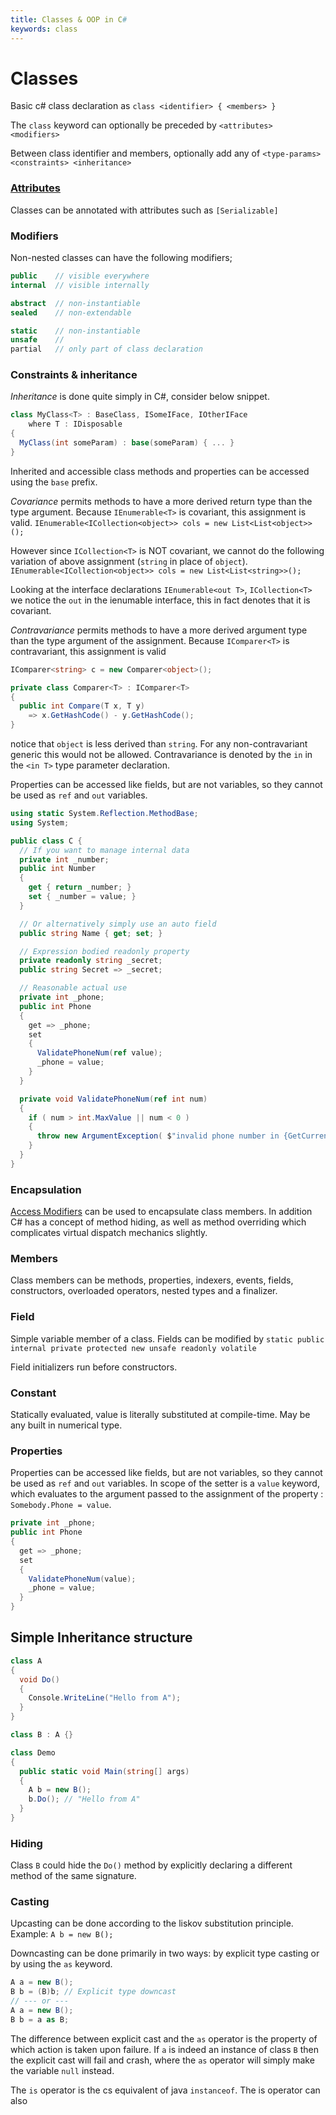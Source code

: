 ```yaml
---
title: Classes & OOP in C#
keywords: class
---
```


# Classes

Basic c# class declaration as
  `class <identifier> { <members> }`

The `class` keyword can optionally be preceded by 
  `<attributes> <modifiers>`

Between class identifier and members, optionally add any of
  `<type-params> <constraints> <inheritance>`

### [Attributes](https://docs.microsoft.com/en-us/dotnet/csharp/programming-guide/concepts/attributes/)

Classes can be annotated with attributes such as `[Serializable]`

### Modifiers 

Non-nested classes can have the following modifiers;

```cs
public    // visible everywhere
internal  // visible internally

abstract  // non-instantiable
sealed    // non-extendable

static    // non-instantiable
unsafe    //
partial   // only part of class declaration
```

### Constraints & inheritance


_Inheritance_ is done quite simply in C#, consider below snippet.

```cs
class MyClass<T> : BaseClass, ISomeIFace, IOtherIFace
    where T : IDisposable
{
  MyClass(int someParam) : base(someParam) { ... } 
}
```

Inherited and accessible class methods and properties can be accessed using the `base` prefix.

_Covariance_ permits methods to have a more derived return type than the type argument.
Because `IEnumerable<T>` is covariant, this assignment is valid. `IEnumerable<ICollection<object>> cols = new List<List<object>>();`

However since `ICollection<T>` is NOT covariant, we cannot do the following variation of above assignment (`string` in place of `object`). `IEnumerable<ICollection<object>> cols = new List<List<string>>();`

Looking at the interface declarations
`IEnumerable<out T>`, `ICollection<T>` we notice the `out` in the ienumable interface, this in fact denotes that it is covariant.

_Contravariance_ permits methods to have a more derived argument type than the type argument of the assignment. Because `IComparer<T>` is contravariant, this assignment is valid

```cs
IComparer<string> c = new Comparer<object>();

private class Comparer<T> : IComparer<T>
{
  public int Compare(T x, T y)
    => x.GetHashCode() - y.GetHashCode();
}
```

notice that `object` is less derived than `string`. For any non-contravariant generic this would not be allowed. Contravariance is denoted by the `in` in the `<in T>` type parameter declaration.

Properties can be accessed like fields, but are not variables, so they cannot be used as `ref` and `out` variables.

<!-- TL;DR -->

```cs
using static System.Reflection.MethodBase;
using System;

public class C {
  // If you want to manage internal data
  private int _number;
  public int Number
  {
    get { return _number; }
    set { _number = value; }
  }

  // Or alternatively simply use an auto field
  public string Name { get; set; }

  // Expression bodied readonly property
  private readonly string _secret;
  public string Secret => _secret;

  // Reasonable actual use
  private int _phone;
  public int Phone
  {
    get => _phone;
    set
    {
      ValidatePhoneNum(ref value);
      _phone = value;
    }
  }

  private void ValidatePhoneNum(ref int num)
  {
    if ( num > int.MaxValue || num < 0 )
    {
      throw new ArgumentException( $"invalid phone number in {GetCurrentMethod().ToString()}" );
    }
  }
}
```


### Encapsulation

[Access Modifiers](https://docs.microsoft.com/en-us/dotnet/csharp/programming-guide/classes-and-structs/access-modifiers) can be used to encapsulate class members. In addition C# has a concept of method hiding, as well as method overriding which complicates virtual dispatch mechanics slightly.

### Members

Class members can be methods, properties, indexers, events, fields, constructors, overloaded operators, nested types and a finalizer.

### Field

Simple variable member of a class. Fields can be modified by `static public internal private protected new unsafe readonly volatile`

Field initializers run before constructors.

### Constant

Statically evaluated, value is literally substituted at compile-time. May be any built in numerical type.

### Properties

Properties can be accessed like fields, but are not variables, so they cannot be used as `ref` and `out` variables. In scope of the setter is 
a `value` keyword, which evaluates to the argument passed to the assignment
of the property : `Somebody.Phone = value`.

```cs
private int _phone;
public int Phone
{
  get => _phone;
  set
  {
    ValidatePhoneNum(value);
    _phone = value;
  }
}
```

## Simple Inheritance structure

```cs
class A
{
  void Do()
  {
    Console.WriteLine("Hello from A");
  }
}

class B : A {}

class Demo
{
  public static void Main(string[] args)
  {
    A b = new B();
    b.Do(); // "Hello from A"
  }
}
```

### Hiding

Class `B` could hide the `Do()` method by explicitly declaring a different method of the same signature.

### Casting

Upcasting can be done according to the liskov substitution principle. Example: `A b = new B();`

Downcasting can be done primarily in two ways: by explicit type casting or by using the `as` keyword.

```cs
A a = new B();
B b = (B)b; // Explicit type downcast
// --- or ---
A a = new B();
B b = a as B;
```

The difference between explicit cast and the `as` operator is the property of which action is taken upon failure. If `a` is indeed an instance of class `B` then the explicit cast will fail and crash, where the `as` operator will simply make the variable `null` instead.

The `is` operator is the cs equivalent of java `instanceof`. The is operator can also   